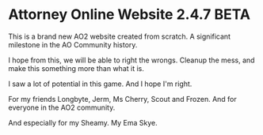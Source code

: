 # Attorney Online Website 2.4.7 BETA

This is a brand new AO2 website created from scratch. 
A significant milestone in the AO Community history.

I hope from this, we will be able to right the wrongs.
Cleanup the mess, and make this something more than what it is.

I saw a lot of potential in this game. And I hope I'm right.

For my friends Longbyte, Jerm, Ms Cherry, Scout and Frozen.
And for everyone in the AO2 community.

And especially for my Sheamy. My Ema Skye.

